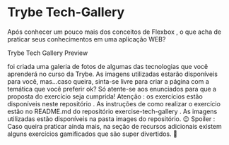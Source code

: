 # Trybe Tech-Gallery

Após conhecer um pouco mais dos conceitos de Flexbox , o que acha de praticar seus conhecimentos em uma aplicação WEB?

Trybe Tech Gallery Preview

foi criada uma galeria de fotos de algumas das tecnologias que você aprenderá no curso da Trybe. As imagens utilizadas estarão disponíveis para você, mas...caso queira, sinta-se livre para criar a página com a temática que você preferir ok? Só atente-se aos enunciados para que a proposta do exercício seja cumprida!
Atenção : os exercícios estão disponíveis neste repositório . As instruções de como realizar o exercício estão no README.md do repositório exercise-tech-gallery . As imagens utilizadas estão disponíveis na pasta images do repositório. 😉
Spoiler : Caso queira praticar ainda mais, na seção de recursos adicionais existem alguns exercícios gamificados que são super divertidos. 🚀
